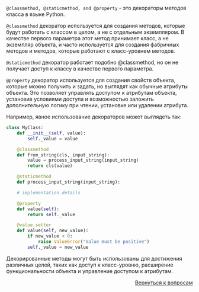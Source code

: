 `@classmethod, @staticmethod, and @property` - это декораторы методов класса в языке Python.

`@classmethod` декоратор используется для создания методов, которые будут работать с классом в целом, а не с отдельным
экземпляром. В качестве первого параметра этот метод принимает класс, а не экземпляр объекта, и часто используется для
создания фабричных методов и методов, которые работают с класс-уровнем методов.

`@staticmethod` декоратор работает подобно @classmethod, но он не получает доступ к классу в качестве первого параметра.

`@property` декоратор используется для создания свойств объекта, которые можно получить и задать, но выглядят как
обычные атрибуты объекта. Это позволяет управлять доступом к атрибутам объекта, установив условиями доступа и
возможностью заложить дополнительную логику при чтении, установке или удалении атрибута.

Например, явное использование декораторов может выглядеть так:

```python
class MyClass:
    def __init__(self, value):
        self._value = value

    @classmethod
    def from_string(cls, input_string):
        value = process_input_string(input_string)
        return cls(value)

    @staticmethod
    def process_input_string(input_string):

    # implementation details

    @property
    def value(self):
        return self._value

    @value.setter
    def value(self, new_value):
        if new_value < 0:
            raise ValueError("Value must be positive")
        self._value = new_value
```

Декорированные методы могут быть использованы для достижения различных целей, таких как доступ к класс-уровню,
расширение функциональности объекта и управление доступом к атрибутам.

<div align="right">

[Вернуться к вопросам](../Вопросы.md)

</div>
